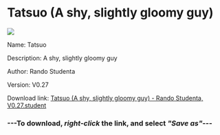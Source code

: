 # Tatsuo (A shy, slightly gloomy guy)

<img src = "https://raw.githubusercontent.com/Arbiter1223/Koukou-Gurashi-Custom-Students/master/Students/Files/Tatsuo%20(A%20shy%2C%20slightly%20gloomy%20guy).png">

Name: Tatsuo

Description: A shy, slightly gloomy guy

Author: Rando Studenta

Version: V0.27

Download link: <a href="https://raw.githubusercontent.com/Arbiter1223/Koukou-Gurashi-Custom-Students/master/Students/Files/Tatsuo%20(A%20shy%2C%20slightly%20gloomy%20guy)%20-%20Rando%20Studenta%2C%20V0.27.student">Tatsuo (A shy, slightly gloomy guy) - Rando Studenta, V0.27.student</a>

### ---**To download, _right-click_ the link, and select _"Save as"_**---

